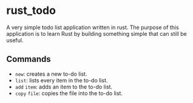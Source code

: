 # rust_todo
A very simple todo list application written in rust.
The purpose of this application is to learn Rust by building something simple that can still be useful.

## Commands
* `new`: creates a new to-do list.
* `list`: lists every item in the to-do list.
* `add` `item`: adds an item to the to-do list.
* `copy` `file`: copies the file into the to-do list.
